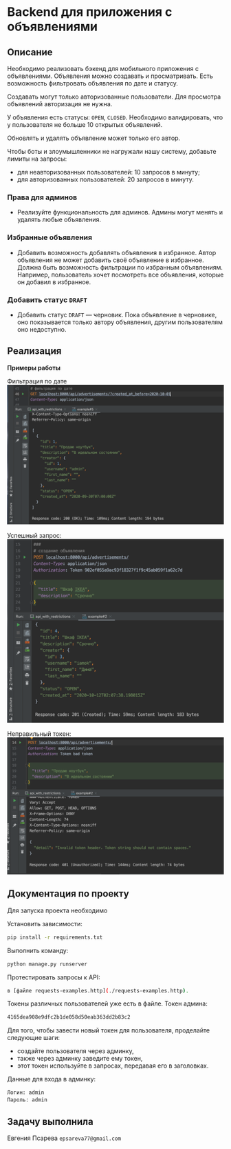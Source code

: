 # Backend для приложения с объявлениями

## Описание

Необходимо реализовать бэкенд для мобильного приложения с объявлениями. Объявления можно создавать и просматривать. Есть возможность фильтровать объявления по дате и статусу.

Создавать могут только авторизованные пользователи. Для просмотра объявлений авторизация не нужна.

У объявления есть статусы: `OPEN`, `CLOSED`. Необходимо валидировать, что у пользователя не больше 10 открытых объявлений.

Обновлять и удалять объявление может только его автор.

Чтобы боты и злоумышленники не нагружали нашу систему, добавьте лимиты на запросы:

- для неавторизованных пользователей: 10 запросов в минуту;
- для авторизованных пользователей: 20 запросов в минуту.

### Права для админов

- Реализуйте функциональность для админов. Админы могут менять и удалять любые объявления.

### Избранные объявления

- Добавить возможность добавлять объявления в избранное. Автор объявления не может добавить своё объявление в избранное. Должна быть возможность фильтрации по избранным объявлениям. Например, пользователь хочет посмотреть все объявления, которые он добавил в избранное.

### Добавить статус `DRAFT`

- Добавить статус `DRAFT` — черновик. Пока объявление в черновике, оно показывается только автору объявления, другим пользователям оно недоступно.

## Реализация

**Примеры работы**

Фильтрация по дате
![Фильтрация по дате](./screenshots/date_filter.png)

Успешный запрос:
![Успех](./screenshots/success.png)

Неправильный токен:
![Неправильный токен](./screenshots/bad_token.png)



## Документация по проекту

Для запуска проекта необходимо

Установить зависимости:

```bash
pip install -r requirements.txt
```

Выполнить команду:

```bash
python manage.py runserver
```

Протестировать запросы к API:
```bash
в [файле requests-examples.http](./requests-examples.http).
```

Токены различных пользователей уже есть в файле. Токен админа:
```bash
4165dea908e9dfc2b1de058d50eab363dd2b83c2
```

Для того, чтобы завести новый токен для пользователя, проделайте следующие шаги:

- создайте пользователя через админку,
- также через админку заведите ему токен,
- этот токен используйте в запросах, передавая его в заголовках.

Данные для входа в админку:
```bash
Логин: admin
Пароль: admin
```

## Задачу выполнила
Евгения Псарева `epsareva77@gmail.com`